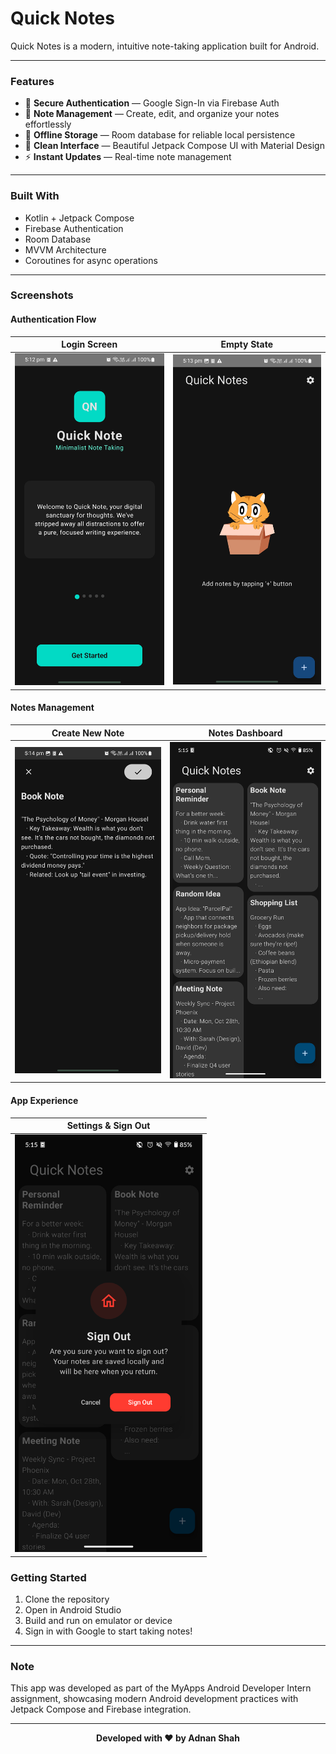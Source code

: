# Quick Notes

Quick Notes is a modern, intuitive note-taking application built for Android.

---

### Features

- 🔐 **Secure Authentication** — Google Sign-In via Firebase Auth
- 📝 **Note Management** — Create, edit, and organize your notes effortlessly
- 💾 **Offline Storage** — Room database for reliable local persistence
- 🎨 **Clean Interface** — Beautiful Jetpack Compose UI with Material Design
- ⚡ **Instant Updates** — Real-time note management

---

### Built With

- Kotlin + Jetpack Compose
- Firebase Authentication
- Room Database
- MVVM Architecture
- Coroutines for async operations

---
### Screenshots

#### Authentication Flow
| Login Screen                                         | Empty State |
|------------------------------------------------------|-------------|
| <img src="ScreenShots/Login_screen.jpg" width="300"> | <img src="ScreenShots/Empty_list.jpg" width="300"> |

#### Notes Management
| Create New Note | Notes Dashboard |
|-----------------|-----------------|
| <img src="ScreenShots/new_note.jpg" width="300"> | <img src="ScreenShots/Notes_Screen.png" width="300"> |

#### App Experience
| Settings & Sign Out |
|---------------------|
| <img src="ScreenShots/sign_out.png" width="300"> |

### Getting Started

1. Clone the repository
2. Open in Android Studio
3. Build and run on emulator or device
4. Sign in with Google to start taking notes!

---

### Note

This app was developed as part of the MyApps Android Developer Intern assignment, showcasing modern Android development practices with Jetpack Compose and Firebase integration.

---

<div align="center">

**Developed with ❤️ by Adnan Shah**

</div>